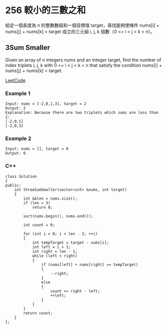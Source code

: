 # 256  較小的三數之和

給定一個長度為 n 的整數數組和一個目標值 target，尋找能夠使條件 nums[i] + nums[j] + nums[k] < target 成立的三元組
i, j, k 個數（0 <= i < j < k < n）。

## 3Sum Smaller

Given an array of n integers nums and an integer target, find the number of index triplets i, j, k with 0 <= i < j < k < n that satisfy the condition nums[i] + nums[j] + nums[k] < target.

[LeetCode](https://leetcode-cn.com/3sum-smaller/)

### Example 1

```
Input: nums = [-2,0,1,3], target = 2
Output: 2
Explanation: Because there are two triplets which sums are less than 2:
[-2,0,1]
[-2,0,3]
```

### Example 2

```
Input: nums = [], target = 0
Output: 0
```

### C++ 


```
class Solution
{
public:
    int threeSumSmaller(vector<int> &nums, int target)
    {
        int &&len = nums.size();
        if (len < 3)
            return 0;

        sort(nums.begin(), nums.end());
        
        int count = 0;

        for (int i = 0; i < len - 2; ++i)
        {
            int tempTarget = target - nums[i];
            int left = i + 1;
            int right = len - 1;
            while (left < right)
            {
                if (nums[left] + nums[right] >= tempTarget)
                {
                    --right;
                }
                else
                {
                    count += right - left;
                    ++left;
                }
            }
        }
        return count;
    }
};
```
